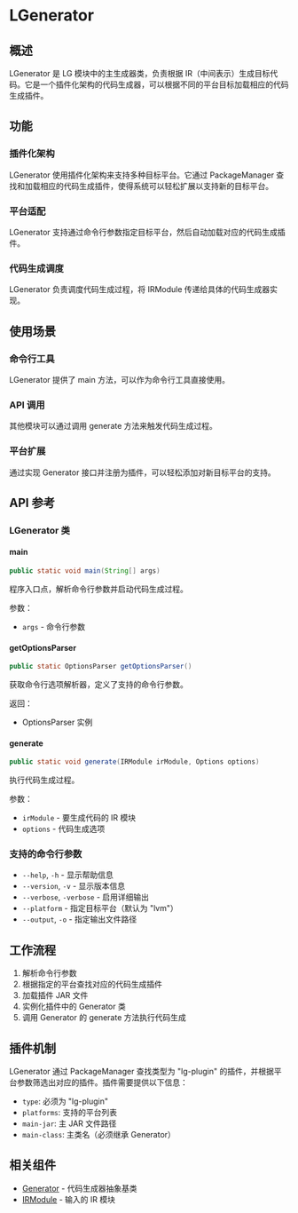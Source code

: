 # LGenerator

## 概述

LGenerator 是 LG 模块中的主生成器类，负责根据 IR（中间表示）生成目标代码。它是一个插件化架构的代码生成器，可以根据不同的平台目标加载相应的代码生成插件。

## 功能

### 插件化架构

LGenerator 使用插件化架构来支持多种目标平台。它通过 PackageManager 查找和加载相应的代码生成插件，使得系统可以轻松扩展以支持新的目标平台。

### 平台适配

LGenerator 支持通过命令行参数指定目标平台，然后自动加载对应的代码生成插件。

### 代码生成调度

LGenerator 负责调度代码生成过程，将 IRModule 传递给具体的代码生成器实现。

## 使用场景

### 命令行工具

LGenerator 提供了 main 方法，可以作为命令行工具直接使用。

### API 调用

其他模块可以通过调用 generate 方法来触发代码生成过程。

### 平台扩展

通过实现 Generator 接口并注册为插件，可以轻松添加对新目标平台的支持。

## API 参考

### LGenerator 类

#### main
```java
public static void main(String[] args)
```

程序入口点，解析命令行参数并启动代码生成过程。

参数：
- `args` - 命令行参数

#### getOptionsParser
```java
public static OptionsParser getOptionsParser()
```

获取命令行选项解析器，定义了支持的命令行参数。

返回：
- OptionsParser 实例

#### generate
```java
public static void generate(IRModule irModule, Options options)
```

执行代码生成过程。

参数：
- `irModule` - 要生成代码的 IR 模块
- `options` - 代码生成选项

### 支持的命令行参数

- `--help`, `-h` - 显示帮助信息
- `--version`, `-v` - 显示版本信息
- `--verbose`, `-verbose` - 启用详细输出
- `--platform` - 指定目标平台（默认为 "lvm"）
- `--output`, `-o` - 指定输出文件路径

## 工作流程

1. 解析命令行参数
2. 根据指定的平台查找对应的代码生成插件
3. 加载插件 JAR 文件
4. 实例化插件中的 Generator 类
5. 调用 Generator 的 generate 方法执行代码生成

## 插件机制

LGenerator 通过 PackageManager 查找类型为 "lg-plugin" 的插件，并根据平台参数筛选出对应的插件。插件需要提供以下信息：

- `type`: 必须为 "lg-plugin"
- `platforms`: 支持的平台列表
- `main-jar`: 主 JAR 文件路径
- `main-class`: 主类名（必须继承 Generator）

## 相关组件

- [Generator](/lg/generator) - 代码生成器抽象基类
- [IRModule](/lg/ir-module) - 输入的 IR 模块